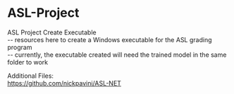 # ASL-Project

ASL Project Create Executable <br>
-- resources here to create a Windows executable for the ASL grading program <br>
-- currently, the executable created will need the trained model in the same folder to work <br>

Additional Files: <br>
https://github.com/nickpavini/ASL-NET
